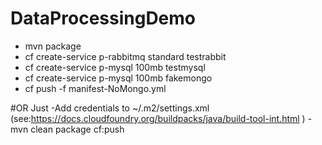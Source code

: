 # DataProcessingDemo
- mvn package
- cf create-service p-rabbitmq standard testrabbit
- cf create-service p-mysql 100mb testmysql
- cf create-service p-mysql 100mb fakemongo
- cf push -f manifest-NoMongo.yml

#OR Just
-Add credentials to ~/.m2/settings.xml  (see:https://docs.cloudfoundry.org/buildpacks/java/build-tool-int.html   )
-mvn clean package cf:push